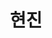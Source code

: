 ---
userid: resistan
title: 현진
description: 접근성 전파사가 되고픈. 다양한 주제를 다루려고 노력 중 입니다.
img: https://resistan.com/assets/images/icon.png
homepage: https://resistan.com
github: https://github.com/resistan
twitter: https://x.com/resistan
---